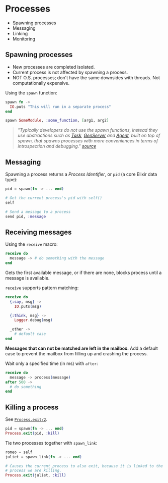 # Processes

- Spawning processes
- Messaging
- Linking
- Monitoring

## Spawning processes

- New processes are completed isolated.
- Current process is not affected by spawning a process.
- NOT O.S. processes; don't have the same downsides with threads. Not computationally expensive.

Using the `spawn` function:

```elixir
spawn fn ->
  IO.puts "This will run in a separate process"
end

spawn SomeModule, :some_function, [arg1, arg2]
```

> _"Typically developers do not use the spawn functions, instead they use abstractions such as [Task](https://hexdocs.pm/elixir/Task.html), [GenServer](https://hexdocs.pm/elixir/GenServer.html) and [Agent](https://hexdocs.pm/elixir/Agent.html), built on top of spawn, that spawns processes with more conveniences in terms of introspection and debugging."
> [source](https://github.com/elixir-lang/elixir/blob/v1.6.4/lib/elixir/lib/kernel.ex#L832)_

## Messaging

Spawning a process returns a _Process Identifier_, or `pid` (a core Elixir data type):

```elixir
pid = spawn(fn -> ... end)

# Get the current process's pid with self()
self

# Send a message to a process
send pid, :message
```

## Receiving messages

Using the `receive` macro:

```elixir
receive do
  message -> # do something with the message
end
```

Gets the first available message, or if there are none, blocks process until a message is available.

`receive` supports pattern matching:

```elixir
receive do
  {:say, msg} ->
    IO.puts(msg)

  {:think, msg} ->
    Logger.debug(msg)

  _other ->
    # default case
end
```

**Messages that can not be matched are left in the mailbox.** Add a default case to prevent the mailbox from filling up and crashing the process.

Wait only a specified time (in ms) with `after`:

```elixir
receive do
  message -> process(message)
after 500 ->
  # do something
end
```

## Killing a process

See [`Process.exit/2`](https://github.com/elixir-lang/elixir/blob/v1.6.4/lib/elixir/lib/process.ex#L143).

```elixir
pid = spawn(fn -> ... end)
Process.exit(pid, :kill)
```

Tie two processes together with `spawn_link`:

```elixir
romeo = self
juliet = spawn_link(fn -> ... end)

# Causes the current process to also exit, because it is linked to the
# process we are killing.
Process.exit(juliet, :kill)
```
